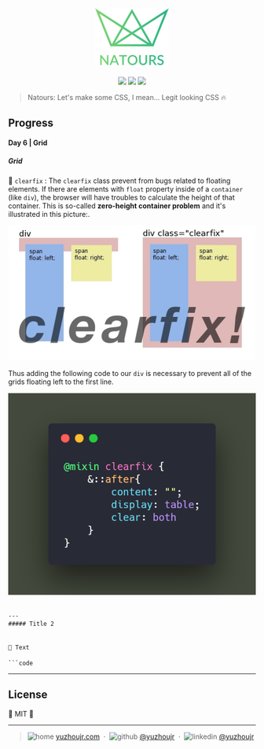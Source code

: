 <h3 style="text-align:center;font-weight: 300;" align="center">
  <img src="../img/logo-green-2x.png" width="150px">
</h3>

<p align="center">
  <img src="https://img.shields.io/badge/license-MIT-yellow.svg?style=flat-square">
  <img src="https://img.shields.io/badge/downloads-0k-yellow.svg?style=flat-square">
  <img src="https://img.shields.io/badge/build-passing-yellow.svg?style=flat-square">
</p>

> Natours: Let's make some CSS, I mean... Legit looking CSS 🔥

## Progress
#### Day 6 | Grid

<!-- 🍌 🍍 🍎 🍏 🍐 🍑 🍒 🍓 🥝 🍅 🥥 -->

##### Grid

🍈 `clearfix` : The `clearfix` class prevent from bugs related to floating elements. If there are elements with `float` property inside of a `container` (like `div`), the browser will have troubles to calculate the height of that container. This is so-called **zero-height container problem** and it's illustrated in this picture:.

![clearfix](../docs/img/clearfix.jpg)

Thus adding the following code to our `div` is necessary to prevent all of the grids floating left to the first line.

![clearfix](../docs/img/clearfixcode.png)


```

---
##### Title 2


🍊 Text

```code

```
---

## License

🌱 MIT 🌱

---
> ![home](http://yuzhoujr.com/emoji/home.svg) [yuzhoujr.com](http://www.yuzhoujr.com) &nbsp;&middot;&nbsp;
> ![github](http://yuzhoujr.com/emoji/github.svg)  [@yuzhoujr](https://github.com/yuzhoujr) &nbsp;&middot;&nbsp;
> ![linkedin](http://yuzhoujr.com/emoji/linkedin.svg)  [@yuzhoujr](https://linkedin.com/in/yuzhoujr)
